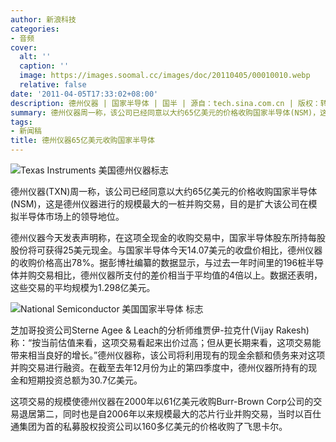 ```yaml
---
author: 新浪科技
categories:
- 音频
cover:
  alt: ''
  caption: ''
  image: https://images.soomal.cc/images/doc/20110405/00010010.webp
  relative: false
date: '2011-04-05T17:33:02+08:00'
description: 德州仪器 | 国家半导体 | 国半 | 源自：tech.sina.com.cn | 版权：转载 |  平均/总评分：09.67/29
summary: 德州仪器周一称，该公司已经同意以大约65亿美元的价格收购国家半导体(NSM)，这是德州仪器进行的规模最大的一桩并购交易，目的是扩大该公司在模拟半导体市场上的领导地位。德州仪器今天发表声明称，在这项全现金的收购交易中，国家半导体股东所持每股股份将可获得25美元现金。与国家半导体今天14.07美元的收盘价相比，德州仪器的收购价格高出78%。
tags:
- 新闻稿
title: 德州仪器65亿美元收购国家半导体
---
```


![Texas Instruments 美国德州仪器标志](https://images.soomal.cc/images/doc/20110405/00010010.webp)



德州仪器(TXN)周一称，该公司已经同意以大约65亿美元的价格收购国家半导体(NSM)，这是德州仪器进行的规模最大的一桩并购交易，目的是扩大该公司在模拟半导体市场上的领导地位。



德州仪器今天发表声明称，在这项全现金的收购交易中，国家半导体股东所持每股股份将可获得25美元现金。与国家半导体今天14.07美元的收盘价相比，德州仪器的收购价格高出78%。据彭博社编纂的数据显示，与过去一年时间里的196桩半导体并购交易相比，德州仪器所支付的差价相当于平均值的4倍以上。数据还表明，这些交易的平均规模为1.298亿美元。



![National Semiconductor 美国国家半导体 标志](https://images.soomal.cc/images/doc/20110405/00010011.webp)



芝加哥投资公司Sterne Agee & Leach的分析师维贾伊-拉克什(Vijay Rakesh)称：“按当前估值来看，这项交易看起来出价过高；但从更长期来看，这项交易能带来相当良好的增长。”德州仪器称，该公司将利用现有的现金余额和债务来对这项并购交易进行融资。在截至去年12月份为止的第四季度中，德州仪器所持有的现金和短期投资总额为30.7亿美元。



这项交易的规模使德州仪器在2000年以61亿美元收购Burr-Brown Corp公司的交易退居第二，同时也是自2006年以来规模最大的芯片行业并购交易，当时以百仕通集团为首的私募股权投资公司以160多亿美元的价格收购了飞思卡尔。